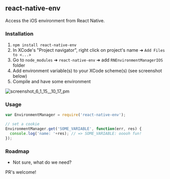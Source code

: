 ## react-native-env

Access the iOS environment from React Native.

### Installation

1. `npm install react-native-env`
2. In XCode's "Project navigator", right click on project's name ➜ `Add Files to <...>`
3. Go to `node_modules` ➜ `react-native-env` ➜ add `RNEnvironmentManagerIOS` folder
4. Add environment variable(s) to your XCode scheme(s) (see screenshot below)
4. Compile and have some environment

![screenshot_6_1_15__10_17_pm](https://cloud.githubusercontent.com/assets/54157/7927305/32e65e24-08ac-11e5-9837-9801611fda2f.png)


### Usage

```javascript
var EnvironmentManager = require('react-native-env');

// set a cookie
EnvironmentManager.get('SOME_VARIABLE', function(err, res) {
  console.log('name: '+res); // => SOME_VARIABLE: ooooh fun!
});

```

### Roadmap

- Not sure, what do we need?

PR's welcome!
